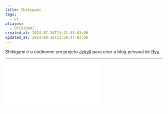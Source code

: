 ```yaml
---
title: Shikigami
tags:
  - v1
aliases:
  - Shikigami
created_at: 2024-07-26T13:21:33-03:00
updated_at: 2024-08-16T13:50:47-03:00
---
```


Shikigami é o codinome um projeto [Jekyll](../../../../ideias/2024/07/10/Jekyll.md) para criar o blog pessoal de [Ryu](../../../../ideias/2024/07/24/Mateus_Ryu_Yamaguchi.md).

---
![README](README.md)

